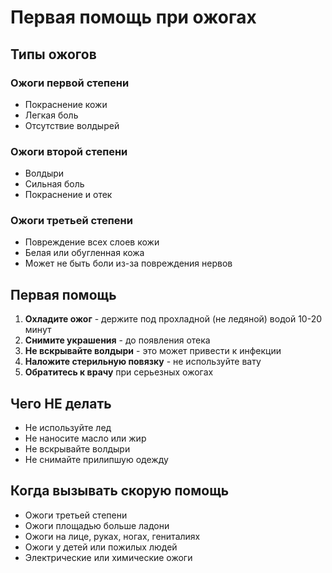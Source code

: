 # Первая помощь при ожогах

## Типы ожогов

### Ожоги первой степени
- Покраснение кожи
- Легкая боль
- Отсутствие волдырей

### Ожоги второй степени
- Волдыри
- Сильная боль
- Покраснение и отек

### Ожоги третьей степени
- Повреждение всех слоев кожи
- Белая или обугленная кожа
- Может не быть боли из-за повреждения нервов

## Первая помощь

1. **Охладите ожог** - держите под прохладной (не ледяной) водой 10-20 минут
2. **Снимите украшения** - до появления отека
3. **Не вскрывайте волдыри** - это может привести к инфекции
4. **Наложите стерильную повязку** - не используйте вату
5. **Обратитесь к врачу** при серьезных ожогах

## Чего НЕ делать

- Не используйте лед
- Не наносите масло или жир
- Не вскрывайте волдыри
- Не снимайте прилипшую одежду

## Когда вызывать скорую помощь

- Ожоги третьей степени
- Ожоги площадью больше ладони
- Ожоги на лице, руках, ногах, гениталиях
- Ожоги у детей или пожилых людей
- Электрические или химические ожоги

